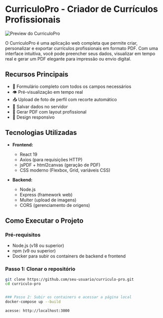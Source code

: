 # CurriculoPro - Criador de Currículos Profissionais

![Preview do CurriculoPro](preview.png) <!-- Adicione uma imagem de preview depois -->

O CurriculoPro é uma aplicação web completa que permite criar, personalizar e exportar currículos profissionais em formato PDF. Com uma interface intuitiva, você pode preencher seus dados, visualizar em tempo real e gerar um PDF elegante para impressão ou envio digital.

## Recursos Principais

- 📝 Formulário completo com todos os campos necessários
- 👁️ Pré-visualização em tempo real
- 📤 Upload de foto de perfil com recorte automático
- 💾 Salvar dados no servidor
- 📄 Gerar PDF com layout profissional
- 📱 Design responsivo

## Tecnologias Utilizadas

- **Frontend:**
  - React 19
  - Axios (para requisições HTTP)
  - jsPDF + html2canvas (geração de PDF)
  - CSS moderno (Flexbox, Grid, variáveis CSS)

- **Backend:**
  - Node.js
  - Express (framework web)
  - Multer (upload de imagens)
  - CORS (gerenciamento de origens)

## Como Executar o Projeto

### Pré-requisitos

- Node.js (v18 ou superior)
- npm (v9 ou superior)
- Docker para subir os containers de backend e frontend

### Passo 1: Clonar o repositório

```bash
git clone https://github.com/seu-usuario/curriculo-pro.git
cd curriculo-pro


### Passo 2: Subir os containers e acessar a página local
docker-compose up --build

acesse: http://localhost:3000